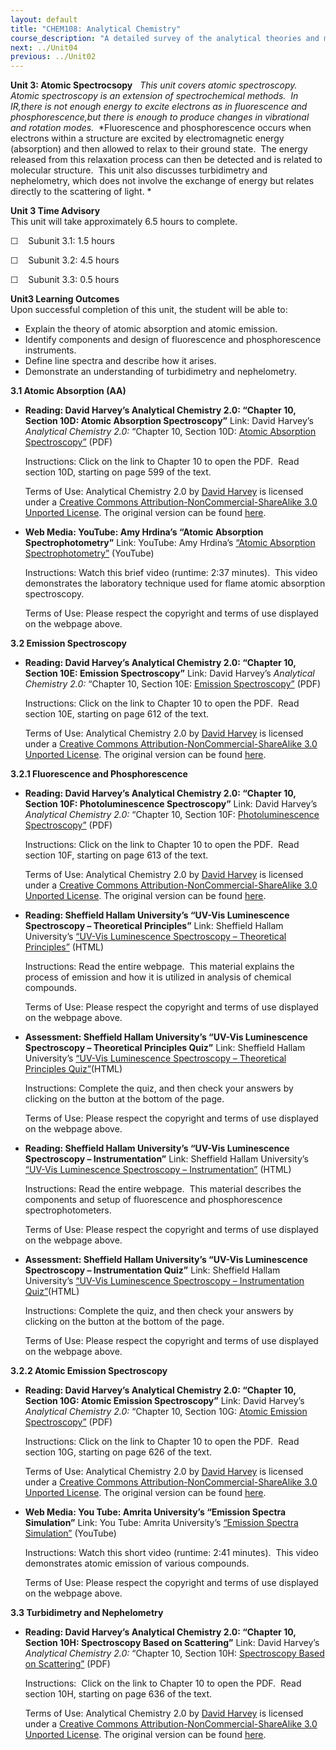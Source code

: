 ```yaml
---
layout: default
title: "CHEM108: Analytical Chemistry"
course_description: "A detailed survey of the analytical theories and methods of qualitative and quantitative chemical analysis. Explores gravimetric analysis, titrations, ultraviolet-visible (UV-Vis), infrared (IR), and nuclear magnetic resonance (NMR) spectroscopies, atomic absorption and emission, fluorescence and phosphorescence, chromatographic methods, including, column chromatography, gas chromatography (GC), and high pressure liquid chromatography (HPLC), electrophoresis, and electrochemical analysis techniques."
next: ../Unit04
previous: ../Unit02
---
```

**Unit 3: Atomic Spectrocsopy** <span id="3"></span> 
*This unit covers atomic spectroscopy.  Atomic spectroscopy is an
extension of spectrochemical methods.  In IR,there is not enough energy
to excite electrons as in fluorescence and phosphorescence,but there is
enough to produce changes in vibrational and rotation modes.* 
*Fluorescence and phosphorescence occurs when electrons within a
structure are excited by electromagnetic energy (absorption) and then
allowed to relax to their ground state.  The energy released from this
relaxation process can then be detected and is related to molecular
structure.  This unit also discusses turbidimetry and nephelometry,
which does not involve the exchange of energy but relates directly to
the scattering of light. *

**Unit 3 Time Advisory**  
This unit will take approximately 6.5 hours to complete.

☐    Subunit 3.1: 1.5 hours

☐    Subunit 3.2: 4.5 hours

☐    Subunit 3.3: 0.5 hours

**Unit3 Learning Outcomes**  
Upon successful completion of this unit, the student will be able to:

-   Explain the theory of atomic absorption and atomic emission.
-   Identify components and design of fluorescence and phosphorescence
    instruments.
-   Define line spectra and describe how it arises.
-   Demonstrate an understanding of turbidimetry and nephelometry.

**3.1 Atomic Absorption (AA)** <span id="3.1"></span> 
-   **Reading: David Harvey’s Analytical Chemistry 2.0: “Chapter 10,
    Section 10D: Atomic Absorption Spectroscopy”**
    Link: David Harvey’s *Analytical Chemistry 2.0:* “Chapter 10,
    Section 10D: [Atomic Absorption
    Spectroscopy”](http://www.saylor.org/site/wp-content/uploads/2012/07/Chapter1011.pdf)
    (PDF)  
      
     Instructions: Click on the link to Chapter 10 to open the PDF. 
    Read section 10D, starting on page 599 of the text.     
      
     Terms of Use: <span href="http://purl.org/dc/dcmitype/Text"
    rel="dc:type">Analytical Chemistry 2.0</span> by [David
    Harvey](http://web.me.com/dtharvey1213/Analytical_Chemistry_2.0/Welcome.html) is
    licensed under a [Creative Commons
    Attribution-NonCommercial-ShareAlike 3.0 Unported
    License](http://creativecommons.org/licenses/by-nc-sa/3.0/). The
    original version can be
    found [here](http://www.asdlib.org/onlineArticles/ecourseware/Analytical%20Chemistry%202.0/Text_Files.html). 

-   **Web Media: YouTube: Amy Hrdina’s “Atomic Absorption
    Spectrophotometry”**
    Link: YouTube: Amy Hrdina’s [“Atomic Absorption
    Spectrophotometry”](http://youtu.be/HBegTB_WDxQ) (YouTube)  
      
     Instructions: Watch this brief video (runtime: 2:37 minutes).  This
    video demonstrates the laboratory technique used for flame atomic
    absorption spectroscopy.  
      
     Terms of Use: Please respect the copyright and terms of use
    displayed on the webpage above.

**3.2 Emission Spectroscopy** <span id="3.2"></span> 
-   **Reading: David Harvey’s Analytical Chemistry 2.0: “Chapter 10,
    Section 10E: Emission Spectroscopy”**
    Link: David Harvey’s *Analytical Chemistry 2.0:* “Chapter 10,
    Section 10E: [Emission
    Spectroscopy”](http://www.saylor.org/site/wp-content/uploads/2012/07/Chapter1011.pdf)
    (PDF)  
      
     Instructions: Click on the link to Chapter 10 to open the PDF. 
    Read section 10E, starting on page 612 of the text.     
      
     Terms of Use: <span href="http://purl.org/dc/dcmitype/Text"
    rel="dc:type">Analytical Chemistry 2.0</span> by [David
    Harvey](http://web.me.com/dtharvey1213/Analytical_Chemistry_2.0/Welcome.html) is
    licensed under a [Creative Commons
    Attribution-NonCommercial-ShareAlike 3.0 Unported
    License](http://creativecommons.org/licenses/by-nc-sa/3.0/). The
    original version can be
    found [here](http://www.asdlib.org/onlineArticles/ecourseware/Analytical%20Chemistry%202.0/Text_Files.html). 

**3.2.1 Fluorescence and Phosphorescence** <span id="3.2.1"></span> 
-   **Reading: David Harvey’s Analytical Chemistry 2.0: “Chapter 10,
    Section 10F: Photoluminescence Spectroscopy”**
    Link: David Harvey’s *Analytical Chemistry 2.0:* “Chapter 10,
    Section 10F: [Photoluminescence
    Spectroscopy”](http://www.saylor.org/site/wp-content/uploads/2012/07/Chapter1011.pdf)
    (PDF)  
      
     Instructions: Click on the link to Chapter 10 to open the PDF. 
    Read section 10F, starting on page 613 of the text.     
      
     Terms of Use: <span href="http://purl.org/dc/dcmitype/Text"
    rel="dc:type">Analytical Chemistry 2.0</span> by [David
    Harvey](http://web.me.com/dtharvey1213/Analytical_Chemistry_2.0/Welcome.html) is
    licensed under a [Creative Commons
    Attribution-NonCommercial-ShareAlike 3.0 Unported
    License](http://creativecommons.org/licenses/by-nc-sa/3.0/). The
    original version can be
    found [here](http://www.asdlib.org/onlineArticles/ecourseware/Analytical%20Chemistry%202.0/Text_Files.html). 

-   **Reading: Sheffield Hallam University’s “UV-Vis Luminescence
    Spectroscopy – Theoretical Principles”**
    Link: Sheffield Hallam University’s [“UV-Vis Luminescence
    Spectroscopy – Theoretical
    Principles”](http://teaching.shu.ac.uk/hwb/chemistry/tutorials/molspec/lumin1.htm)
    (HTML)  
      
     Instructions: Read the entire webpage.  This material explains the
    process of emission and how it is utilized in analysis of chemical
    compounds.  
      
     Terms of Use: Please respect the copyright and terms of use
    displayed on the webpage above.

-   **Assessment: Sheffield Hallam University’s “UV-Vis Luminescence
    Spectroscopy – Theoretical Principles Quiz”**
    Link: Sheffield Hallam University’s [“UV-Vis Luminescence
    Spectroscopy – Theoretical Principles
    Quiz”](http://teaching.shu.ac.uk/hwb/chemistry/tutorials/molspec/lumin2.htm)(HTML)  
      
     Instructions: Complete the quiz, and then check your answers by
    clicking on the button at the bottom of the page.   
      
     Terms of Use: Please respect the copyright and terms of use
    displayed on the webpage above.

-   **Reading: Sheffield Hallam University’s “UV-Vis Luminescence
    Spectroscopy – Instrumentation”**
    Link: Sheffield Hallam University’s [“UV-Vis Luminescence
    Spectroscopy –
    Instrumentation”](http://teaching.shu.ac.uk/hwb/chemistry/tutorials/molspec/lumin3.htm)
    (HTML)  
      
     Instructions: Read the entire webpage.  This material describes the
    components and setup of fluorescence and phosphorescence
    spectrophotometers.   
      
     Terms of Use: Please respect the copyright and terms of use
    displayed on the webpage above.

-   **Assessment: Sheffield Hallam University’s “UV-Vis Luminescence
    Spectroscopy – Instrumentation Quiz”**
    Link: Sheffield Hallam University’s [“UV-Vis Luminescence
    Spectroscopy – Instrumentation
    Quiz”](http://teaching.shu.ac.uk/hwb/chemistry/tutorials/molspec/lumin4.htm)(HTML)  
      
     Instructions: Complete the quiz, and then check your answers by
    clicking on the button at the bottom of the page.   
      
     Terms of Use: Please respect the copyright and terms of use
    displayed on the webpage above.

**3.2.2 Atomic Emission Spectroscopy** <span id="3.2.2"></span> 
-   **Reading: David Harvey’s Analytical Chemistry 2.0: “Chapter 10,
    Section 10G: Atomic Emission Spectroscopy”**
    Link: David Harvey’s *Analytical Chemistry 2.0:* “Chapter 10,
    Section 10G: [Atomic Emission
    Spectroscopy”](http://www.saylor.org/site/wp-content/uploads/2012/07/Chapter1011.pdf)
    (PDF)  
      
     Instructions: Click on the link to Chapter 10 to open the PDF. 
    Read section 10G, starting on page 626 of the text.     
      
     Terms of Use: <span href="http://purl.org/dc/dcmitype/Text"
    rel="dc:type">Analytical Chemistry 2.0</span> by [David
    Harvey](http://web.me.com/dtharvey1213/Analytical_Chemistry_2.0/Welcome.html) is
    licensed under a [Creative Commons
    Attribution-NonCommercial-ShareAlike 3.0 Unported
    License](http://creativecommons.org/licenses/by-nc-sa/3.0/). The
    original version can be
    found [here](http://www.asdlib.org/onlineArticles/ecourseware/Analytical%20Chemistry%202.0/Text_Files.html). 

-   **Web Media: You Tube: Amrita University’s “Emission Spectra
    Simulation”**
    Link: You Tube: Amrita University’s [“Emission Spectra
    Simulation”](http://youtu.be/jaOzC0leAdk) (YouTube)  
      
     Instructions: Watch this short video (runtime: 2:41 minutes).  This
    video demonstrates atomic emission of various compounds.  
      
     Terms of Use: Please respect the copyright and terms of use
    displayed on the webpage above.

**3.3 Turbidimetry and Nephelometry** <span id="3.3"></span> 
-   **Reading: David Harvey’s Analytical Chemistry 2.0: “Chapter 10,
    Section 10H: Spectroscopy Based on Scattering”**
    Link: David Harvey’s *Analytical Chemistry 2.0:* “Chapter 10,
    Section 10H: [Spectroscopy Based on
    Scattering”](http://www.saylor.org/site/wp-content/uploads/2012/07/Chapter1011.pdf)
    (PDF)  
      
     Instructions:  Click on the link to Chapter 10 to open the PDF. 
    Read section 10H, starting on page 636 of the text.     
      
     Terms of Use: <span href="http://purl.org/dc/dcmitype/Text"
    rel="dc:type">Analytical Chemistry 2.0</span> by [David
    Harvey](http://web.me.com/dtharvey1213/Analytical_Chemistry_2.0/Welcome.html) is
    licensed under a [Creative Commons
    Attribution-NonCommercial-ShareAlike 3.0 Unported
    License](http://creativecommons.org/licenses/by-nc-sa/3.0/). The
    original version can be
    found [here](http://www.asdlib.org/onlineArticles/ecourseware/Analytical%20Chemistry%202.0/Text_Files.html). 


